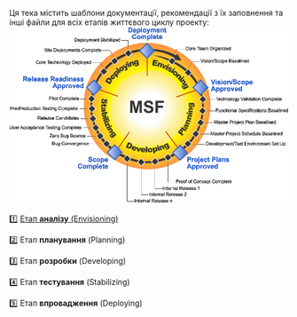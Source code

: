 Ця тека містить шаблони документації, рекомендації з їх заповнення та інші файли для всіх етапів життєвого циклу проекту:
![](/docs/images/resources/MSF%20process%20model.gif)

:one: [Етап **аналізу** (Envisioning)](/docs/1.Envisioning/README.md)

:two: Етап **планування** (Planning)

:three: Етап **розробки** (Developing)

:four: Етап **тестування** (Stabilizing)

:five: Етап **впровадження** (Deploying)
